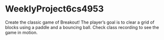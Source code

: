 # WeeklyProject6cs4953
Create the classic game of Breakout!  The player’s goal is to clear a grid of blocks using a paddle and a bouncing ball. Check class recording to see the game in motion.
